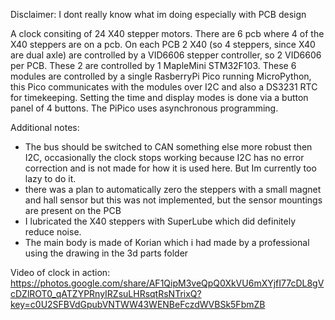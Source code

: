 Disclaimer: I dont really know what im doing especially with PCB design

A clock consiting of 24 X40 stepper motors. There are 6 pcb where 4 of the X40 steppers are on a pcb. On each PCB 2 X40 (so 4 steppers, since X40 are dual axle) are controlled by a VID6606 stepper controller, so 2 VID6606 per PCB. These 2 are controlled by 1 MapleMini STM32F103. These 6 modules are controlled by a single RasberryPi Pico running MicroPython, this Pico communicates with the modules over I2C and also a DS3231 RTC for timekeeping. Setting the time and display modes is done via a button panel of 4 buttons. The PiPico uses asynchronous programming.



Additional notes: 
- The bus should be switched to CAN something else more robust then I2C, occasionally the clock stops working because I2C has no error correction and is not made for how it is used here. But Im currently too lazy to do it.
- there was a plan to automatically zero the steppers with a small magnet and hall sensor but this was not implemented, but the sensor mountings are present on the PCB
- I lubricated the X40 steppers with SuperLube which did definitely reduce noise.
- The main body is made of Korian which i had made by a professional using the drawing in the 3d parts folder


Video of clock in action: https://photos.google.com/share/AF1QipM3veQpQ0XkVU6mXYjfI77cDL8gVcDZlROT0_qATZYPRnyIRZsuLHRsqtRsNTrixQ?key=c0U2SFBVdGpubVNTWW43WENBeFczdWVBSk5FbmZB

